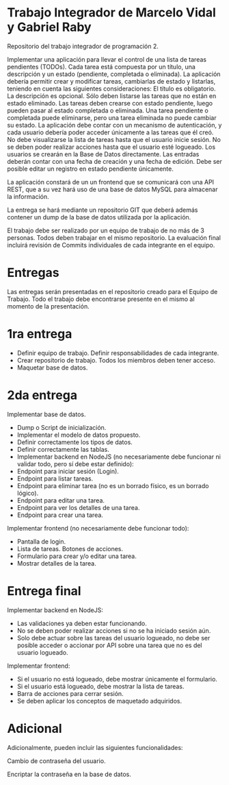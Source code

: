 # Trabajo Integrador de Marcelo Vidal y Gabriel Raby

Repositorio del trabajo integrador de programación 2.

Implementar una aplicación para llevar el control de una lista de tareas pendientes (TODOs). Cada tarea está compuesta por un título, una descripción y un estado (pendiente, completada o eliminada). La aplicación debería permitir crear y modificar tareas, cambiarlas de estado y listarlas, teniendo en cuenta las siguientes consideraciones:
El título es obligatorio.
La descripción es opcional.
Sólo deben listarse las tareas que no están en estado eliminado.
Las tareas deben crearse con estado pendiente, luego pueden pasar al estado completada o eliminada.
Una tarea pendiente o completada puede eliminarse, pero una tarea eliminada no puede cambiar su estado.
La aplicación debe contar con un mecanismo de autenticación, y cada usuario debería poder acceder únicamente a las tareas que él creó.
No debe visualizarse la lista de tareas hasta que el usuario inicie sesión.
No se deben poder realizar acciones hasta que el usuario esté logueado.
Los usuarios se crearán en la Base de Datos directamente.
Las entradas deberán contar con una fecha de creación y una fecha de edición.
Debe ser posible editar un registro en estado pendiente únicamente.

La aplicación constará de un un frontend que se comunicará con una API REST, que a su vez hará uso de una base de datos MySQL para almacenar la información.

La entrega se hará mediante un repositorio GIT que deberá además contener un dump de la base de datos utilizada por la aplicación.

El trabajo debe ser realizado por un equipo de trabajo de no más de 3 personas. Todos deben trabajar en el mismo repositorio. La evaluación final incluirá revisión de Commits individuales de cada integrante en el equipo.

# Entregas
Las entregas serán presentadas en el repositorio creado para el Equipo de Trabajo. Todo el trabajo debe encontrarse presente en el mismo al momento de la presentación.

# 1ra entrega
  - Definir equipo de trabajo. Definir responsabilidades de cada integrante.
  - Crear repositorio de trabajo. Todos los miembros deben tener acceso.
  - Maquetar base de datos.

# 2da entrega
Implementar base de datos.
  - Dump o Script de inicialización.
  - Implementar el modelo de datos propuesto.
  - Definir correctamente los tipos de datos.
  - Definir correctamente las tablas.
  - Implementar backend en NodeJS (no necesariamente debe funcionar ni validar todo, pero sí debe estar definido):
  - Endpoint para iniciar sesión (Login).
  - Endpoint para listar tareas.
  - Endpoint para eliminar tarea (no es un borrado físico, es un borrado lógico).
  - Endpoint para editar una tarea.
  - Endpoint para ver los detalles de una tarea.
  - Endpoint para crear una tarea.

Implementar frontend (no necesariamente debe funcionar todo):
  - Pantalla de login.
  - Lista de tareas. Botones de acciones.
  - Formulario para crear y/o editar una tarea.
  - Mostrar detalles de la tarea.

#  Entrega final
Implementar backend en NodeJS:
  - Las validaciones ya deben estar funcionando.
  - No se deben poder realizar acciones si no se ha iniciado sesión aún.
  - Solo debe actuar sobre las tareas del usuario logueado, no debe ser posible acceder o accionar por API sobre una tarea que no es del usuario logueado.

Implementar frontend:

  - Si el usuario no está logueado, debe mostrar únicamente el formulario.
  - Si el usuario está logueado, debe mostrar la lista de tareas.
  - Barra de acciones para cerrar sesión.
  - Se deben aplicar los conceptos de maquetado adquiridos.

# Adicional
Adicionalmente, pueden incluir las siguientes funcionalidades:

Cambio de contraseña del usuario.

Encriptar la contraseña en la base de datos.

